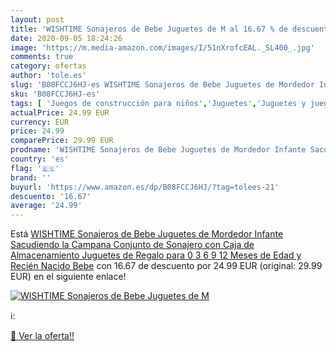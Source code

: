 ```yaml
---
layout: post
title: 'WISHTIME Sonajeros de Bebe Juguetes de M al 16.67 % de descuento'
date: 2020-09-05 18:24:26
image: 'https://m.media-amazon.com/images/I/51nXrofcEAL._SL400_.jpg'
comments: true
category: ofertas
author: 'tole.es'
slug: 'B08FCCJ6HJ-es WISHTIME Sonajeros de Bebe Juguetes de Mordedor Infante...'
sku: 'B08FCCJ6HJ-es'
tags: [ 'Juegos de construcción para niños','Juguetes','Juguetes y juegos','juguetes', ]
actualPrice: 24.99 EUR
currency: EUR
price: 24.99
comparePrice: 29.99 EUR
prodname: 'WISHTIME Sonajeros de Bebe Juguetes de Mordedor Infante Sacudiendo la Campana Conjunto de Sonajero con Caja de Almacenamiento Juguetes de Regalo para 0  3  6  9  12 Meses de Edad y Recién Nacido Bebe'
country: 'es'
flag: '🇪🇸'
brand: ''
buyurl: 'https://www.amazon.es/dp/B08FCCJ6HJ/?tag=tolees-21'
descuento: '16.67'
average: '24.99'
---
```


Está [WISHTIME Sonajeros de Bebe Juguetes de Mordedor Infante Sacudiendo la Campana Conjunto de Sonajero con Caja de Almacenamiento Juguetes de Regalo para 0  3  6  9  12 Meses de Edad y Recién Nacido Bebe](https://www.amazon.es/dp/B08FCCJ6HJ/?tag=tolees-21) con 16.67 de descuento por 24.99 EUR (original: 29.99 EUR) en el siguiente enlace!

[![WISHTIME Sonajeros de Bebe Juguetes de M](https://m.media-amazon.com/images/I/51nXrofcEAL._SL400_.jpg)](https://www.amazon.es/dp/B08FCCJ6HJ/?tag=tolees-21)

ℹ️:


[🛒 Ver la oferta!!](https://www.amazon.es/dp/B08FCCJ6HJ/?tag=tolees-21)
